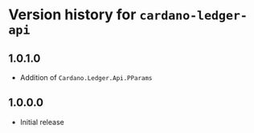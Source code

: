 # Version history for `cardano-ledger-api`

## 1.0.1.0

* Addition of `Cardano.Ledger.Api.PParams`

## 1.0.0.0

* Initial release
